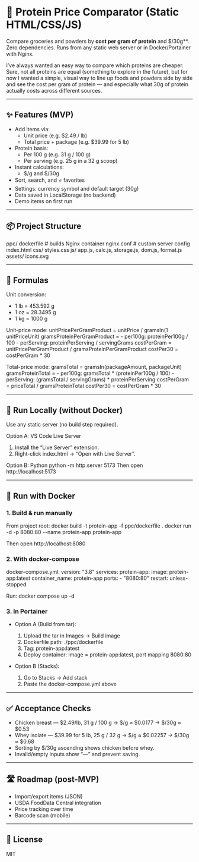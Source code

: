 
# 🥩 Protein Price Comparator (Static HTML/CSS/JS)

Compare groceries and powders by **cost per gram of protein** and $/30g**.  
Zero dependencies. Runs from any static web server or in Docker/Portainer with Nginx.

I’ve always wanted an easy way to compare which proteins are cheaper.
Sure, not all proteins are equal (something to explore in the future), but for now I wanted a simple, visual way to line up foods and powders side by side and see the cost per gram of protein — and especially what 30g of protein actually costs across different sources.

---

## ✨ Features (MVP)
- Add items via:
  - Unit price (e.g. $2.49 / lb)
  - Total price + package (e.g. $39.99 for 5 lb)
- Protein basis:
  - Per 100 g (e.g. 31 g / 100 g)
  - Per serving (e.g. 25 g in a 32 g scoop)
- Instant calculations:
  - $/g and $/30g
- Sort, search, and ⭐ favorites
- Settings: currency symbol and default target (30g)
- Data saved in LocalStorage (no backend)
- Demo items on first run

---

## 📦 Project Structure
ppc/
  dockerfile         # builds Nginx container
  nginx.conf         # custom server config
  index.html
  css/
    styles.css
  js/
    app.js, calc.js, storage.js, dom.js, format.js
  assets/
    icons.svg

---

## 🧮 Formulas
Unit conversion:
- 1 lb = 453.592 g
- 1 oz = 28.3495 g
- 1 kg = 1000 g

Unit-price mode:
    unitPricePerGramProduct = unitPrice / gramsIn(1 unitPriceUnit)
    gramsProteinPerGramProduct =
      - per100g: proteinPer100g / 100
      - perServing: proteinPerServing / servingGrams
    costPerGram = unitPricePerGramProduct / gramsProteinPerGramProduct
    costPer30   = costPerGram * 30

Total-price mode:
    gramsTotal = gramsIn(packageAmount, packageUnit)
    gramsProteinTotal =
      - per100g: gramsTotal * (proteinPer100g / 100)
      - perServing: (gramsTotal / servingGrams) * proteinPerServing
    costPerGram = priceTotal / gramsProteinTotal
    costPer30   = costPerGram * 30

---

## 🚀 Run Locally (without Docker)

Use any static server (no build step required).

Option A: VS Code Live Server
1. Install the “Live Server” extension.
2. Right-click index.html → “Open with Live Server”.

Option B: Python
    python -m http.server 5173
Then open http://localhost:5173

---

## 🐳 Run with Docker

### 1. Build & run manually
From project root:
    docker build -t protein-app -f ppc/dockerfile .
    docker run -d -p 8080:80 --name protein-app protein-app

Then open http://localhost:8080

### 2. With docker-compose
docker-compose.yml:
    version: "3.8"
    services:
      protein-app:
        image: protein-app:latest
        container_name: protein-app
        ports:
          - "8080:80"
        restart: unless-stopped

Run:
    docker compose up -d

### 3. In Portainer
- Option A (Build from tar):
  1. Upload the tar in Images → Build image
  2. Dockerfile path: ./ppc/dockerfile
  3. Tag: protein-app:latest
  4. Deploy container: image = protein-app:latest, port mapping 8080:80

- Option B (Stacks):
  1. Go to Stacks → Add stack
  2. Paste the docker-compose.yml above

---

## ✅ Acceptance Checks
- Chicken breast — $2.49/lb, 31 g / 100 g → $/g ≈ $0.0177 → $/30g ≈ $0.53
- Whey isolate — $39.99 for 5 lb, 25 g / 32 g → $/g ≈ $0.02257 → $/30g ≈ $0.68
- Sorting by $/30g ascending shows chicken before whey.
- Invalid/empty inputs show “—” and prevent saving.

---

## 🛣️ Roadmap (post-MVP)
- Import/export items (JSON)
- USDA FoodData Central integration
- Price tracking over time
- Barcode scan (mobile)

---

## 📜 License
MIT
